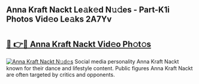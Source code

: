 ## Anna Kraft Nackt Le𝚊k𝚎d N𝚞𝚍es - Part-K1i Photos Vid𝚎o Le𝚊ks 2A7Yv

# <h2><a href="http://fb1ks4k.evod.top/?m=Anna+Kraft+Nackt">🔗 👉🔴 Anna Kraft Nackt Vid𝚎o Ph𝚘t𝚘s</a></h2>

[![Anna Kraft Nackt N𝚞d𝚎s](https://i.imgur.com/8V9OHl7.gif)](http://fb1ks4k.evod.top/?m=Anna+Kraft+Nackt)
Social media personality Anna Kraft Nackt known for their dance and lifestyle content. Public figures Anna Kraft Nackt are often targeted by critics and opponents. 
